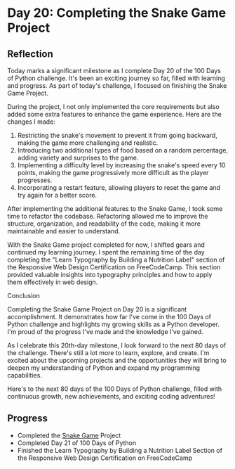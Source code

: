 # Day 20: Completing the Snake Game Project

## Reflection
  Today marks a significant milestone as I complete Day 20 of the 100 Days of Python challenge. It's been an exciting journey so far, filled with learning and progress. As part of today's challenge, I focused on finishing the Snake Game Project.

  During the project, I not only implemented the core requirements but also added some extra features to enhance the game experience. Here are the changes I made:

  1. Restricting the snake's movement to prevent it from going backward, making the game more challenging and realistic.
  2. Introducing two additional types of food based on a random percentage, adding variety and surprises to the game.
  3. Implementing a difficulty level by increasing the snake's speed every 10 points, making the game progressively more difficult as the player progresses.
  4. Incorporating a restart feature, allowing players to reset the game and try again for a better score.

  After implementing the additional features to the Snake Game, I took some time to refactor the codebase. Refactoring allowed me to improve the structure, organization, and readability of the code, making it more maintainable and easier to understand.

  With the Snake Game project completed for now, I shifted gears and continued my learning journey. I spent the remaining time of the day completing the "Learn Typography by Building a Nutrition Label" section of the Responsive Web Design Certification on FreeCodeCamp. This section provided valuable insights into typography principles and how to apply them effectively in web design.

  Conclusion

  Completing the Snake Game Project on Day 20 is a significant accomplishment. It demonstrates how far I've come in the 100 Days of Python challenge and highlights my growing skills as a Python developer. I'm proud of the progress I've made and the knowledge I've gained.

  As I celebrate this 20th-day milestone, I look forward to the next 80 days of the challenge. There's still a lot more to learn, explore, and create. I'm excited about the upcoming projects and the opportunities they will bring to deepen my understanding of Python and expand my programming capabilities.

  Here's to the next 80 days of the 100 Days of Python challenge, filled with continuous growth, new achievements, and exciting coding adventures!
  
  ## Progress
  - Completed the [Snake Game](https://github.com/johnivanpuayap/Snake-Game) Project
  - Completed Day 21 of 100 Days of Python
  - Finished the Learn Typography by Building a Nutrition Label Section of the Responsive Web Design Certification on FreeCodeCamp